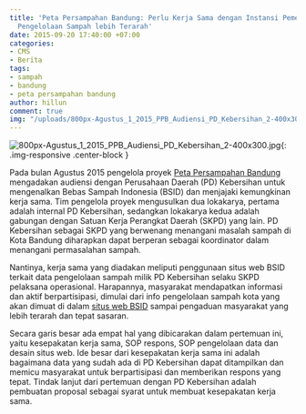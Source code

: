 ```yaml
---
title: 'Peta Persampahan Bandung: Perlu Kerja Sama dengan Instansi Pemerintah agar
  Pengelolaan Sampah lebih Terarah'
date: 2015-09-20 17:40:00 +07:00
categories:
- CMS
- Berita
tags:
- sampah
- bandung
- peta persampahan bandung
author: hillun
comment: true
img: "/uploads/800px-Agustus_1_2015_PPB_Audiensi_PD_Kebersihan_2-400x300.jpg"
---
```


![800px-Agustus_1_2015_PPB_Audiensi_PD_Kebersihan_2-400x300.jpg](/uploads/800px-Agustus_1_2015_PPB_Audiensi_PD_Kebersihan_2-400x300.jpg){: .img-responsive .center-block }

Pada bulan Agustus 2015 pengelola proyek [Peta Persampahan Bandung ](http://wiki.ciptamedia.org/wiki/Peta_Persampahan_Bandung)mengadakan audiensi dengan Perusahaan Daerah (PD) Kebersihan untuk mengenalkan Bebas Sampah Indonesia (BSID) dan menjajaki kemungkinan kerja sama. Tim pengelola proyek mengusulkan dua lokakarya, pertama adalah internal PD Kebersihan, sedangkan lokakarya kedua adalah gabungan dengan Satuan Kerja Perangkat Daerah (SKPD) yang lain. PD Kebersihan sebagai SKPD yang berwenang menangani masalah sampah di Kota Bandung diharapkan dapat berperan sebagai koordinator dalam menangani permasalahan sampah.

Nantinya, kerja sama yang diadakan meliputi penggunaan situs web BSID terkait data pengelolaan sampah milik PD Kebersihan selaku SKPD pelaksana operasional. Harapannya, masyarakat mendapatkan informasi dan aktif berpartisipasi, dimulai dari info pengelolaan sampah kota yang akan dimuat di dalam [situs web BSID](http://bebassampah.id/) sampai pengaduan masyarakat yang lebih terarah dan tepat sasaran.

Secara garis besar ada empat hal yang dibicarakan dalam pertemuan ini, yaitu kesepakatan kerja sama, SOP respons, SOP pengelolaan data dan desain situs web. Ide besar dari kesepakatan kerja sama ini adalah bagaimana data yang sudah ada di PD Kebersihan dapat ditampilkan dan memicu masyarakat untuk berpartisipasi dan memberikan respons yang tepat. Tindak lanjut dari pertemuan dengan PD Kebersihan adalah pembuatan proposal sebagai syarat untuk membuat kesepakatan kerja sama.